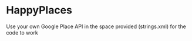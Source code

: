 # HappyPlaces
Use your own Google Place API in the space provided (strings.xml) for the code to work
